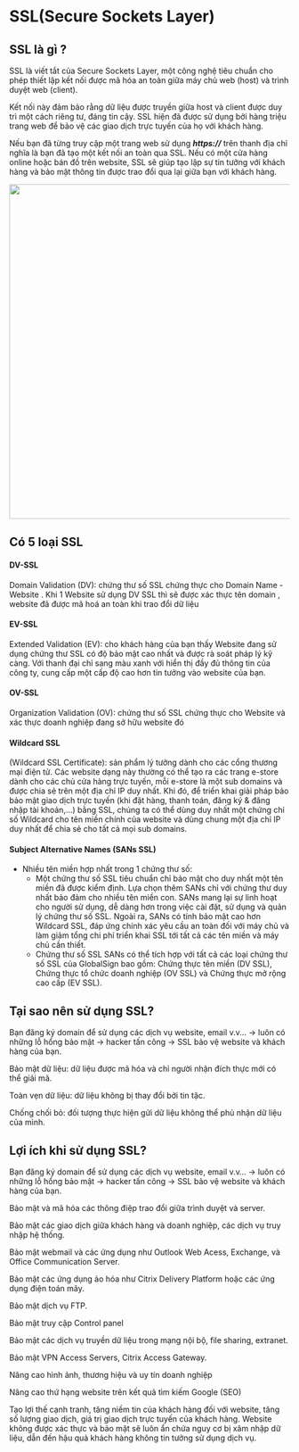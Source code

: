 # SSL(Secure Sockets Layer)

## SSL là gì ?

SSL là viết tắt của Secure Sockets Layer, một công nghệ tiêu chuẩn cho phép thiết lập kết nối được mã hóa an toàn giữa máy chủ web (host) và trình duyệt web (client).

Kết nối này đảm bảo rằng dữ liệu được truyền giữa host và client được duy trì một cách riêng tư, đáng tin cậy. SSL hiện đã được sử dụng bởi hàng triệu trang web để bảo vệ các giao dịch trực tuyến của họ với khách hàng.

Nếu bạn đã từng truy cập một trang web sử dụng ***https://*** trên thanh địa chỉ nghĩa là bạn đã tạo một kết nối an toàn qua SSL. Nếu có một cửa hàng online hoặc bán đồ trên website, SSL sẽ giúp tạo lập sự tin tưởng với khách hàng và bảo mật thông tin được trao đổi qua lại giữa bạn với khách hàng.
<p align="center">
  <img src="https://user-images.githubusercontent.com/111721629/186382621-3be97091-5584-427c-8466-ae137b35ff25.jpg" style="width:600px;">
  </p>
  
## Có 5 loại SSL
#### DV-SSL
Domain Validation (DV): chứng thư số SSL chứng thực cho Domain Name - Website . Khi 1 Website sử dụng DV SSL thì sẽ được xác thực tên domain , website đã được mã hoá an toàn khi trao đổi dữ liệu
#### EV-SSL
Extended Validation (EV): cho khách hàng của bạn thấy Website đang sử dụng chứng thư SSL có độ bảo mật cao nhất và được rà soát pháp lý kỹ càng.
Với thanh đại chỉ sang màu xanh với hiển thị đầy đủ thông tin của công ty, cung cấp một cấp độ cao hơn tin tưởng vào website của bạn.
#### OV-SSL
Organization Validation (OV): chứng thư số SSL chứng thực cho Website và xác thực doanh nghiệp đang sở hữu website đó
#### Wildcard SSL
(Wildcard SSL Certificate): sản phẩm lý tưởng dành cho các cổng thương mại điện tử. Các website dạng này thường có thể tạo ra các trang e-store dành cho các chủ cửa hàng trực tuyến, mỗi e-store là một sub domains và được chia sẻ trên một địa chỉ IP duy nhất. Khi đó, để triển khai giải pháp bảo bảo mật giao dịch trực tuyến (khi đặt hàng, thanh toán, đăng ký & đăng nhập tài khoản,...) bằng SSL, chúng ta có thể dùng duy nhất một chứng chỉ số Wildcard cho tên miền chính của website và dùng chung một địa chỉ IP duy nhất để chia sẻ cho tất cả mọi sub domains.
#### Subject Alternative Names (SANs SSL)
- Nhiều tên miền hợp nhất trong 1 chứng thư số:
  + Một chứng thư số SSL tiêu chuẩn chỉ bảo mật cho duy nhất một tên miền đã được kiểm định. Lựa chọn thêm SANs chỉ với chứng thư duy nhất bảo đảm cho nhiều tên miền con. SANs mang lại sự linh hoạt cho người sử dụng, dễ dàng hơn trong việc cài đặt, sử dụng và quản lý chứng thư số SSL. Ngoài ra, SANs có tính bảo mật cao hơn Wildcard SSL, đáp ứng chính xác yêu cầu an toàn đối với máy chủ và làm giảm tổng chi phí triển khai SSL tới tất cả các tên miền và máy chủ cần thiết.
  + Chứng thư số SSL SANs có thể tích hợp với tất cả các loại chứng thư số SSL của GlobalSign bao gồm: Chứng thực tên miền (DV SSL), Chứng thực tổ chức doanh nghiệp (OV SSL) và Chứng thực mở rộng cao cấp (EV SSL).
## Tại sao nên sử dụng SSL?

Bạn đăng ký domain để sử dụng các dịch vụ website, email v.v... -> luôn có những lỗ hổng bảo mật -> hacker tấn công -> SSL bảo vệ website và khách hàng của bạn.

Bảo mật dữ liệu: dữ liệu được mã hóa và chỉ người nhận đích thực mới có thể giải mã.

Toàn vẹn dữ liệu: dữ liệu không bị thay đổi bởi tin tặc.

Chống chối bỏ: đối tượng thực hiện gửi dữ liệu không thể phủ nhận dữ liệu của mình.

## Lợi ích khi sử dụng SSL?

Bạn đăng ký domain để sử dụng các dịch vụ website, email v.v… -> luôn có những lỗ hổng bảo mật -> hacker tấn công -> SSL bảo vệ website và khách hàng của bạn.

Bảo mật và mã hóa các thông điệp trao đổi giữa trình duyệt và server.

Bảo mật các giao dịch giữa khách hàng và doanh nghiệp, các dịch vụ truy nhập hệ thống.

Bảo mật webmail và các ứng dụng như Outlook Web Acess, Exchange, và Office Communication Server.

Bảo mật các ứng dụng ảo hóa như Citrix Delivery Platform hoặc các ứng dụng điện toán mây.

Bảo mật dịch vụ FTP.

Bảo mật truy cập Control panel

Bảo mật các dịch vụ truyền dữ liệu trong mạng nội bộ, file sharing, extranet.

Bảo mật VPN Access Servers, Citrix Access Gateway.

Nâng cao hình ảnh, thương hiệu và uy tín doanh nghiệp

Nâng cao thứ hạng website trên kết quả tìm kiếm Google (SEO)

Tạo lợi thế cạnh tranh, tăng niềm tin của khách hàng đối với website, tăng số lượng giao dịch, giá trị giao dịch trực tuyến của khách hàng. Website không được xác thực và bảo mật sẽ luôn ẩn chứa nguy cơ bị xâm nhập dữ liệu, dẫn đến hậu quả khách hàng không tin tưởng sử dụng dịch vụ.
